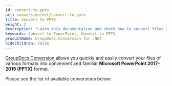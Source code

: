 ```yaml
---
id: convert-to-pptx
url: conversion/net/convert-to-pptx
title: Convert to PPTX
weight: 2
description: "Learn this documentation and check how to convert files to Microsoft PowerPoint 2017-2019 (PPTX) format with GroupDocs.Conversion for .NET."
keywords: Convert to PowerPoint, Convert to PPTX
productName: GroupDocs.Conversion for .NET
hideChildren: False
---
```


[GroupDocs.Conversion](https://products.groupdocs.com/conversion/net) allows you quickly and easily convert your files of various formats into convenient and familiar **Microsoft PowerPoint 2017-2019 (PPTX)** format.

Please see the list of available conversions below: